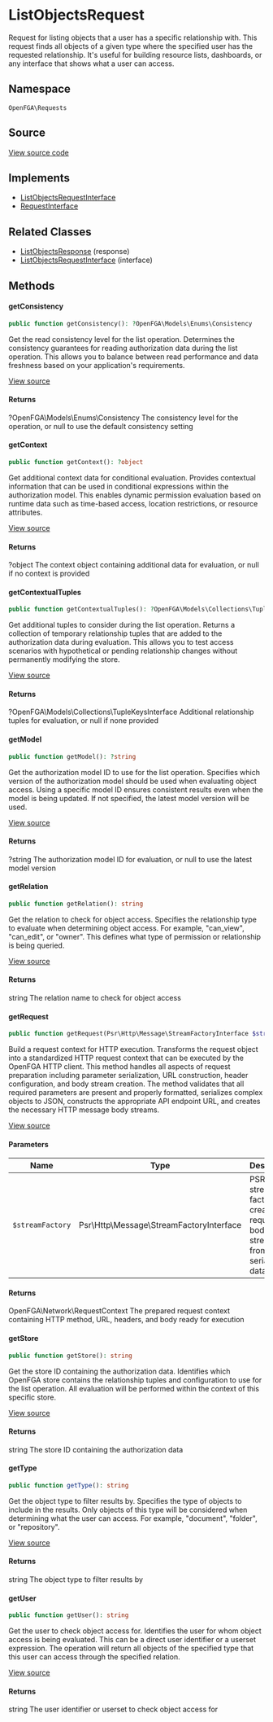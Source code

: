 # ListObjectsRequest

Request for listing objects that a user has a specific relationship with. This request finds all objects of a given type where the specified user has the requested relationship. It&#039;s useful for building resource lists, dashboards, or any interface that shows what a user can access.

## Namespace
`OpenFGA\Requests`

## Source
[View source code](https://github.com/evansims/openfga-php/blob/main/src/Requests/ListObjectsRequest.php)

## Implements
* [ListObjectsRequestInterface](ListObjectsRequestInterface.md)
* [RequestInterface](RequestInterface.md)

## Related Classes
* [ListObjectsResponse](Responses/ListObjectsResponse.md) (response)
* [ListObjectsRequestInterface](Requests/ListObjectsRequestInterface.md) (interface)



## Methods

                                                                                                                        
#### getConsistency


```php
public function getConsistency(): ?OpenFGA\Models\Enums\Consistency
```

Get the read consistency level for the list operation. Determines the consistency guarantees for reading authorization data during the list operation. This allows you to balance between read performance and data freshness based on your application&#039;s requirements.

[View source](https://github.com/evansims/openfga-php/blob/main/src/Requests/ListObjectsRequest.php#L82)


#### Returns
?OpenFGA\Models\Enums\Consistency
 The consistency level for the operation, or null to use the default consistency setting

#### getContext


```php
public function getContext(): ?object
```

Get additional context data for conditional evaluation. Provides contextual information that can be used in conditional expressions within the authorization model. This enables dynamic permission evaluation based on runtime data such as time-based access, location restrictions, or resource attributes.

[View source](https://github.com/evansims/openfga-php/blob/main/src/Requests/ListObjectsRequest.php#L91)


#### Returns
?object
 The context object containing additional data for evaluation, or null if no context is provided

#### getContextualTuples


```php
public function getContextualTuples(): ?OpenFGA\Models\Collections\TupleKeysInterface
```

Get additional tuples to consider during the list operation. Returns a collection of temporary relationship tuples that are added to the authorization data during evaluation. This allows you to test access scenarios with hypothetical or pending relationship changes without permanently modifying the store.

[View source](https://github.com/evansims/openfga-php/blob/main/src/Requests/ListObjectsRequest.php#L100)


#### Returns
?OpenFGA\Models\Collections\TupleKeysInterface
 Additional relationship tuples for evaluation, or null if none provided

#### getModel


```php
public function getModel(): ?string
```

Get the authorization model ID to use for the list operation. Specifies which version of the authorization model should be used when evaluating object access. Using a specific model ID ensures consistent results even when the model is being updated. If not specified, the latest model version will be used.

[View source](https://github.com/evansims/openfga-php/blob/main/src/Requests/ListObjectsRequest.php#L109)


#### Returns
?string
 The authorization model ID for evaluation, or null to use the latest model version

#### getRelation


```php
public function getRelation(): string
```

Get the relation to check for object access. Specifies the relationship type to evaluate when determining object access. For example, &quot;can_view&quot;, &quot;can_edit&quot;, or &quot;owner&quot;. This defines what type of permission or relationship is being queried.

[View source](https://github.com/evansims/openfga-php/blob/main/src/Requests/ListObjectsRequest.php#L118)


#### Returns
string
 The relation name to check for object access

#### getRequest


```php
public function getRequest(Psr\Http\Message\StreamFactoryInterface $streamFactory): OpenFGA\Network\RequestContext
```

Build a request context for HTTP execution. Transforms the request object into a standardized HTTP request context that can be executed by the OpenFGA HTTP client. This method handles all aspects of request preparation including parameter serialization, URL construction, header configuration, and body stream creation. The method validates that all required parameters are present and properly formatted, serializes complex objects to JSON, constructs the appropriate API endpoint URL, and creates the necessary HTTP message body streams.

[View source](https://github.com/evansims/openfga-php/blob/main/src/Requests/ListObjectsRequest.php#L129)

#### Parameters
| Name | Type | Description |
|------|------|-------------|
| `$streamFactory` | Psr\Http\Message\StreamFactoryInterface | PSR-7 stream factory for creating request body streams from serialized data |

#### Returns
OpenFGA\Network\RequestContext
 The prepared request context containing HTTP method, URL, headers, and body ready for execution

#### getStore


```php
public function getStore(): string
```

Get the store ID containing the authorization data. Identifies which OpenFGA store contains the relationship tuples and configuration to use for the list operation. All evaluation will be performed within the context of this specific store.

[View source](https://github.com/evansims/openfga-php/blob/main/src/Requests/ListObjectsRequest.php#L156)


#### Returns
string
 The store ID containing the authorization data

#### getType


```php
public function getType(): string
```

Get the object type to filter results by. Specifies the type of objects to include in the results. Only objects of this type will be considered when determining what the user can access. For example, &quot;document&quot;, &quot;folder&quot;, or &quot;repository&quot;.

[View source](https://github.com/evansims/openfga-php/blob/main/src/Requests/ListObjectsRequest.php#L165)


#### Returns
string
 The object type to filter results by

#### getUser


```php
public function getUser(): string
```

Get the user to check object access for. Identifies the user for whom object access is being evaluated. This can be a direct user identifier or a userset expression. The operation will return all objects of the specified type that this user can access through the specified relation.

[View source](https://github.com/evansims/openfga-php/blob/main/src/Requests/ListObjectsRequest.php#L174)


#### Returns
string
 The user identifier or userset to check object access for

